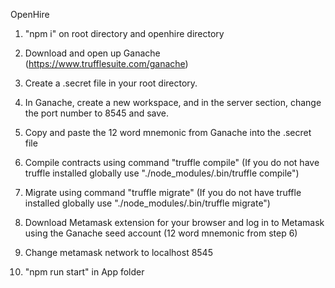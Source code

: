 OpenHire

1. "npm i" on root directory and openhire directory

2. Download and open up Ganache (https://www.trufflesuite.com/ganache)

3. Create a .secret file in your root directory.

4. In Ganache, create a new workspace, and in the server section, change the port number to 8545 and save.

5. Copy and paste the 12 word mnemonic from Ganache into the .secret file

6. Compile contracts using command "truffle compile" (If you do not have truffle installed globally
   use "./node_modules/.bin/truffle compile")

7. Migrate using command "truffle migrate" (If you do not have truffle installed globally
   use "./node_modules/.bin/truffle migrate")

8. Download Metamask extension for your browser and log in to Metamask using the Ganache seed account
   (12 word mnemonic from step 6)

9. Change metamask network to localhost 8545

10. "npm run start" in App folder

